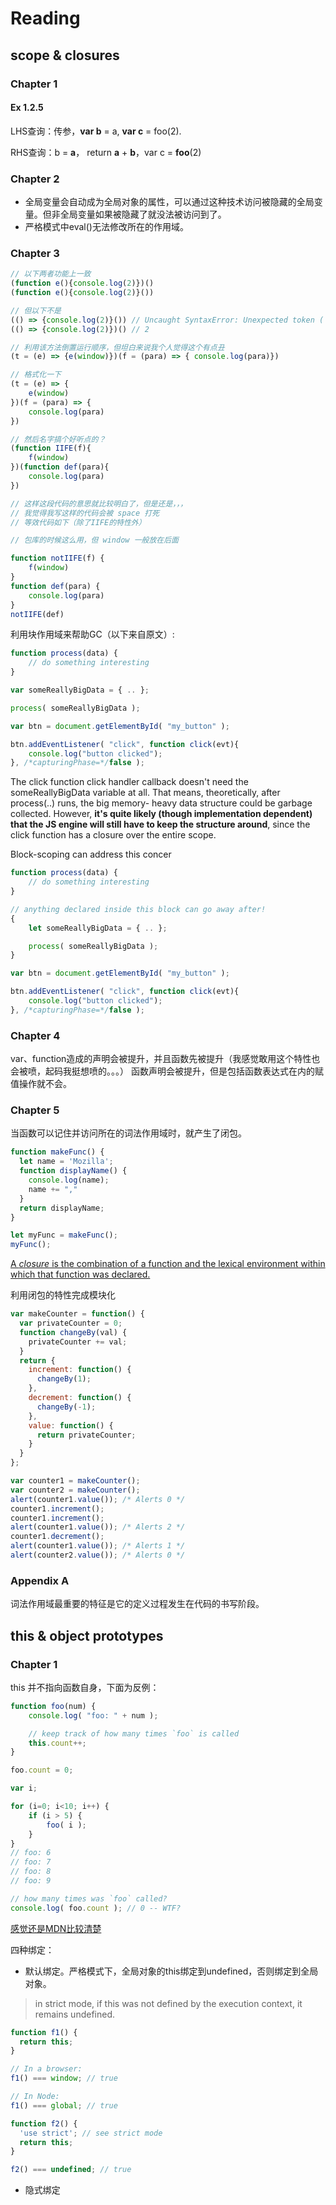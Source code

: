 # Reading

## scope & closures

### Chapter 1

#### Ex 1.2.5

LHS查询：传参，**var b** = a, **var c** = foo(2).

RHS查询：b = **a**， return **a** + **b**，var c = **foo**(2)

### Chapter 2

- 全局变量会自动成为全局对象的属性，可以通过这种技术访问被隐藏的全局变量。但非全局变量如果被隐藏了就没法被访问到了。
- 严格模式中eval()无法修改所在的作用域。

### Chapter 3

```javascript
// 以下两者功能上一致
(function e(){console.log(2)})()
(function e(){console.log(2)}())

// 但以下不是
(() => {console.log(2)}()) // Uncaught SyntaxError: Unexpected token (
(() => {console.log(2)})() // 2

// 利用该方法倒置运行顺序，但坦白来说我个人觉得这个有点丑
(t = (e) => {e(window)})(f = (para) => { console.log(para)})

// 格式化一下
(t = (e) => {
    e(window)
})(f = (para) => {
    console.log(para)
})

// 然后名字搞个好听点的？
(function IIFE(f){
    f(window)
})(function def(para){
    console.log(para)
})

// 这样这段代码的意思就比较明白了，但是还是，，，
// 我觉得我写这样的代码会被 space 打死
// 等效代码如下（除了IIFE的特性外）

// 包库的时候这么用，但 window 一般放在后面

function notIIFE(f) {
    f(window)
}
function def(para) {
    console.log(para)
}
notIIFE(def)
```

利用块作用域来帮助GC（以下来自原文）:

```javascript
function process(data) {
    // do something interesting
}

var someReallyBigData = { .. };

process( someReallyBigData );

var btn = document.getElementById( "my_button" );

btn.addEventListener( "click", function click(evt){
    console.log("button clicked");
}, /*capturingPhase=*/false );
```

The click function click handler callback doesn't need the someReallyBigData
 variable at all. That means, theoretically, after process(..) runs, the big memory-
heavy data structure could be garbage collected. However, **it's quite likely
 (though implementation dependent) that the JS engine will still have to keep
 the structure around**, since the click function has a closure over the entire scope.

Block-scoping can address this concer

```javascript
function process(data) {
    // do something interesting
}

// anything declared inside this block can go away after!
{
    let someReallyBigData = { .. };

    process( someReallyBigData );
}

var btn = document.getElementById( "my_button" );

btn.addEventListener( "click", function click(evt){
    console.log("button clicked");
}, /*capturingPhase=*/false );
```

### Chapter 4

var、function造成的声明会被提升，并且函数先被提升（我感觉敢用这个特性也会被喷，起码我挺想喷的。。。）
函数声明会被提升，但是包括函数表达式在内的赋值操作就不会。

### Chapter 5

当函数可以记住并访问所在的词法作用域时，就产生了闭包。

```javascript
function makeFunc() {
  let name = 'Mozilla';
  function displayName() {
    console.log(name);
    name += ","
  }
  return displayName;
}

let myFunc = makeFunc();
myFunc();
```

[A *closure* is the combination of a function and the lexical environment within
 which that function was declared.](https://developer.mozilla.org/en-US/docs/Web/JavaScript/Closures)

利用闭包的特性完成模块化

```javascript
var makeCounter = function() {
  var privateCounter = 0;
  function changeBy(val) {
    privateCounter += val;
  }
  return {
    increment: function() {
      changeBy(1);
    },
    decrement: function() {
      changeBy(-1);
    },
    value: function() {
      return privateCounter;
    }
  }
};

var counter1 = makeCounter();
var counter2 = makeCounter();
alert(counter1.value()); /* Alerts 0 */
counter1.increment();
counter1.increment();
alert(counter1.value()); /* Alerts 2 */
counter1.decrement();
alert(counter1.value()); /* Alerts 1 */
alert(counter2.value()); /* Alerts 0 */
```

### Appendix A

词法作用域最重要的特征是它的定义过程发生在代码的书写阶段。

## this & object prototypes

### Chapter 1

this 并不指向函数自身，下面为反例：

```javascript
function foo(num) {
    console.log( "foo: " + num );

    // keep track of how many times `foo` is called
    this.count++;
}

foo.count = 0;

var i;

for (i=0; i<10; i++) {
    if (i > 5) {
        foo( i );
    }
}
// foo: 6
// foo: 7
// foo: 8
// foo: 9

// how many times was `foo` called?
console.log( foo.count ); // 0 -- WTF?
```

[感觉还是MDN比较清楚](https://developer.mozilla.org/en-US/docs/Web/JavaScript/Reference/Operators/this)

四种绑定：

- 默认绑定。严格模式下，全局对象的this绑定到undefined，否则绑定到全局对象。

> in strict mode, if this was not defined by the execution context, it remains undefined.

```javascript
function f1() {
  return this;
}

// In a browser:
f1() === window; // true

// In Node:
f1() === global; // true

function f2() {
  'use strict'; // see strict mode
  return this;
}

f2() === undefined; // true
```

- 隐式绑定
